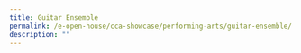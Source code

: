 ```yaml
---
title: Guitar Ensemble
permalink: /e-open-house/cca-showcase/performing-arts/guitar-ensemble/
description: ""
---
```

